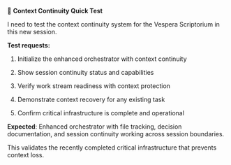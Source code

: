 🧪 **Context Continuity Quick Test**

I need to test the context continuity system for the Vespera Scriptorium in this new session.

**Test requests:**

1. Initialize the enhanced orchestrator with context continuity

2. Show session continuity status and capabilities  

3. Verify work stream readiness with context protection

4. Demonstrate context recovery for any existing task

5. Confirm critical infrastructure is complete and operational

**Expected**: Enhanced orchestrator with file tracking, decision documentation, and session continuity working across session boundaries.

This validates the recently completed critical infrastructure that prevents context loss.
